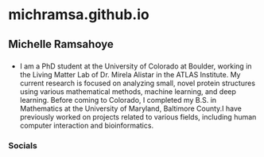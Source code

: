 # michramsa.github.io

## Michelle Ramsahoye
###
- I am a PhD student at the University of Colorado at Boulder, working in the Living Matter Lab of Dr. Mirela Alistar in the ATLAS Institute. My current research is focused on analyzing small, novel protein structures using various mathematical methods, machine learning, and deep learning. Before coming to Colorado, I completed my B.S. in Mathematics at the University of Maryland, Baltimore County.I have previously worked on projects related to various fields, including human computer interaction and bioinformatics.

### Socials

